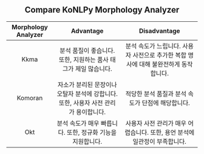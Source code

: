 <h2 align="center">Compare KoNLPy Morphology Analyzer</h2>

|Morphology Analyzer|Advantage|Disadvantage|
|:---:|:---:|:---:|
|Kkma|분석 품질이 좋습니다. 또한, 지원하는 품사 태그가 제일 많습니다.|분석 속도가 느립니다. 사용자 사전으로 추가한 복합 명사에 대해 불완전하게 동작합니다.|
|Komoran|자소가 분리된 문장이나 오탈자 분석에 강합니다. 또한, 사용자 사전 관리가 용이합니다.|적당한 분석 품질과 분석 속도가 단점에 해당합니다.|
|Okt|분석 속도가 매우 빠릅니다. 또한, 정규화 기능을 지원합니다.|사용자 사전 관리가 매우 어렵습니다. 또한, 용언 분석에 일관정이 부족합니다.|
